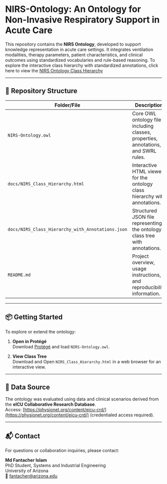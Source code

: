 # NIRS-Ontology: An Ontology for Non-Invasive Respiratory Support in Acute Care 

This repository contains the **NIRS Ontology**, developed to support knowledge representation in acute care settings. It integrates ventilation modalities, therapy parameters, patient characteristics, and clinical outcomes using standardized vocabularies and rule-based reasoning. To explore the interactive class hierarchy with standardized annotations, click here to view the [NIRS Ontology Class Hierarchy](https://vsubbian.github.io/NIRS-Ontology/NIRS_Class_Hierarchy.html)

---

## 📁 Repository Structure

| Folder/File                                | Description                                                                 |
|--------------------------------------------|-----------------------------------------------------------------------------|
| `NIRS-Ontology.owl`                        | Core OWL ontology file including classes, properties, annotations, and SWRL rules. |
| `docs/NIRS_Class_Hierarchy.html`           | Interactive HTML viewer for the ontology class hierarchy with annotations. |
| `docs/NIRS_Class_Hierarchy_with_Annotations.json` | Structured JSON file representing the ontology class tree with annotations. |
| `README.md`                                | Project overview, usage instructions, and reproducibility information.     |

---

## 📦 Getting Started

To explore or extend the ontology:

1. **Open in Protégé**  
   Download [Protégé](https://protege.stanford.edu/) and load `NIRS-Ontology.owl`.

2. **View Class Tree**  
   Download and Open `NIRS_Class_Hierarchy.html` in a web browser for an interactive view.

---

## 🧬 Data Source
The ontology was evaluated using data and clinical scenarios derived from the **eICU Collaborative Research Database**.  
Access: [https://physionet.org/content/eicu-crd/](https://physionet.org/content/eicu-crd/) (credentialed access required).

---

## 📬 Contact
For questions or collaboration inquiries, please contact:

**Md Fantacher Islam**  
PhD Student, Systems and Industrial Engineering  
University of Arizona  
📧 fantacher@arizona.edu

